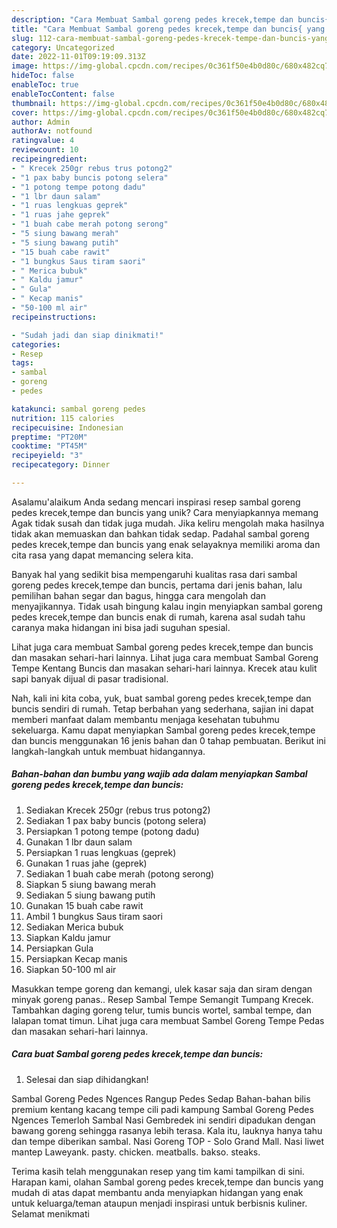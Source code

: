 ```yaml
---
description: "Cara Membuat Sambal goreng pedes krecek,tempe dan buncis{ yang Enak Banget"
title: "Cara Membuat Sambal goreng pedes krecek,tempe dan buncis{ yang Enak Banget"
slug: 112-cara-membuat-sambal-goreng-pedes-krecek-tempe-dan-buncis-yang-enak-banget
category: Uncategorized
date: 2022-11-01T09:19:09.313Z
image: https://img-global.cpcdn.com/recipes/0c361f50e4b0d80c/680x482cq70/sambal-goreng-pedes-krecektempe-dan-buncis-foto-resep-utama.jpg
hideToc: false
enableToc: true
enableTocContent: false
thumbnail: https://img-global.cpcdn.com/recipes/0c361f50e4b0d80c/680x482cq70/sambal-goreng-pedes-krecektempe-dan-buncis-foto-resep-utama.jpg
cover: https://img-global.cpcdn.com/recipes/0c361f50e4b0d80c/680x482cq70/sambal-goreng-pedes-krecektempe-dan-buncis-foto-resep-utama.jpg
author: Admin
authorAv: notfound
ratingvalue: 4
reviewcount: 10
recipeingredient:
- " Krecek 250gr rebus trus potong2"
- "1 pax baby buncis potong selera"
- "1 potong tempe potong dadu"
- "1 lbr daun salam"
- "1 ruas lengkuas geprek"
- "1 ruas jahe geprek"
- "1 buah cabe merah potong serong"
- "5 siung bawang merah"
- "5 siung bawang putih"
- "15 buah cabe rawit"
- "1 bungkus Saus tiram saori"
- " Merica bubuk"
- " Kaldu jamur"
- " Gula"
- " Kecap manis"
- "50-100 ml air"
recipeinstructions:

- "Sudah jadi dan siap dinikmati!"
categories:
- Resep
tags:
- sambal
- goreng
- pedes

katakunci: sambal goreng pedes 
nutrition: 115 calories
recipecuisine: Indonesian
preptime: "PT20M"
cooktime: "PT45M"
recipeyield: "3"
recipecategory: Dinner

---
```



Asalamu'alaikum Anda sedang mencari inspirasi resep sambal goreng pedes krecek,tempe dan buncis yang unik? Cara menyiapkannya memang Agak tidak susah dan tidak juga mudah. Jika keliru mengolah maka hasilnya tidak akan memuaskan dan bahkan tidak sedap. Padahal sambal goreng pedes krecek,tempe dan buncis yang enak selayaknya memiliki aroma dan cita rasa yang dapat memancing selera kita.


Banyak hal yang sedikit bisa mempengaruhi kualitas rasa dari sambal goreng pedes krecek,tempe dan buncis, pertama dari jenis bahan, lalu pemilihan bahan segar dan bagus, hingga cara mengolah dan menyajikannya. Tidak usah bingung kalau ingin menyiapkan sambal goreng pedes krecek,tempe dan buncis enak di rumah, karena asal sudah tahu caranya maka hidangan ini bisa jadi suguhan spesial.

Lihat juga cara membuat Sambal goreng pedes krecek,tempe dan buncis dan masakan sehari-hari lainnya. Lihat juga cara membuat Sambal Goreng Tempe Kentang Buncis dan masakan sehari-hari lainnya. Krecek atau kulit sapi banyak dijual di pasar tradisional.


Nah, kali ini kita coba, yuk, buat sambal goreng pedes krecek,tempe dan buncis sendiri di rumah. Tetap berbahan yang sederhana, sajian ini dapat memberi manfaat dalam membantu menjaga kesehatan tubuhmu sekeluarga. Kamu dapat menyiapkan Sambal goreng pedes krecek,tempe dan buncis menggunakan 16 jenis bahan dan 0 tahap pembuatan. Berikut ini langkah-langkah untuk membuat hidangannya.

<!--inarticleads1-->

##### Bahan-bahan dan bumbu yang wajib ada dalam menyiapkan Sambal goreng pedes krecek,tempe dan buncis:

1. Sediakan  Krecek 250gr (rebus trus potong2)
1. Sediakan 1 pax baby buncis (potong selera)
1. Persiapkan 1 potong tempe (potong dadu)
1. Gunakan 1 lbr daun salam
1. Persiapkan 1 ruas lengkuas (geprek)
1. Gunakan 1 ruas jahe (geprek)
1. Sediakan 1 buah cabe merah (potong serong)
1. Siapkan 5 siung bawang merah
1. Sediakan 5 siung bawang putih
1. Gunakan 15 buah cabe rawit
1. Ambil 1 bungkus Saus tiram saori
1. Sediakan  Merica bubuk
1. Siapkan  Kaldu jamur
1. Persiapkan  Gula
1. Persiapkan  Kecap manis
1. Siapkan 50-100 ml air


Masukkan tempe goreng dan kemangi, ulek kasar saja dan siram dengan minyak goreng panas.. Resep Sambal Tempe Semangit Tumpang Krecek. Tambahkan daging goreng telur, tumis buncis wortel, sambal tempe, dan lalapan tomat timun. Lihat juga cara membuat Sambel Goreng Tempe Pedas dan masakan sehari-hari lainnya. 

<!--inarticleads2-->

##### Cara buat Sambal goreng pedes krecek,tempe dan buncis:


1. Selesai dan siap dihidangkan!

Sambal Goreng Pedes Ngences Rangup Pedes Sedap Bahan-bahan bilis premium kentang kacang tempe cili padi kampung Sambal Goreng Pedes Ngences Temerloh Sambal Nasi Gembredek ini sendiri dipadukan dengan bawang goreng sehingga rasanya lebih terasa. Kala itu, lauknya hanya tahu dan tempe diberikan sambal. Nasi Goreng TOP - Solo Grand Mall. Nasi liwet mantep Laweyank. pasty. chicken. meatballs. bakso. steaks. 

Terima kasih telah menggunakan resep yang tim kami tampilkan di sini. Harapan kami, olahan Sambal goreng pedes krecek,tempe dan buncis yang mudah di atas dapat membantu anda menyiapkan hidangan yang enak untuk keluarga/teman ataupun menjadi inspirasi untuk berbisnis kuliner. Selamat menikmati
